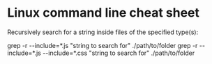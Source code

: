 # Linux command line cheat sheet

Recursively search for a string inside files of the specified type(s):

  grep -r --include=\*.js "string to search for" ./path/to/folder
  grep -r --include=\*.js --include=*.css "string to search for" ./path/to/folder

